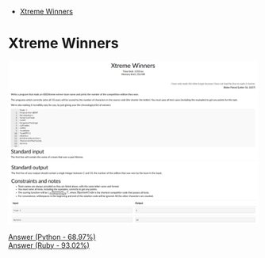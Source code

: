 - [Xtreme Winners](#Xtreme-Winners)


# Xtreme Winners

![Alt text](Images/Xtreme%20Winners%201.png)
![Alt text](Images/Xtreme%20Winners%202.png)

[Answer (Python - 68.97%)](Codes/xtremewinners.py) <br>
[Answer (Ruby - 93.02%)](Codes/xtremewinners.rb)

<br/>
